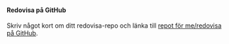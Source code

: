 #### Redovisa på GitHub

Skriv något kort om ditt redovisa-repo och länka till [repot för me/redovisa på GitHub](https://github.com/emilfolino/design-v2).
